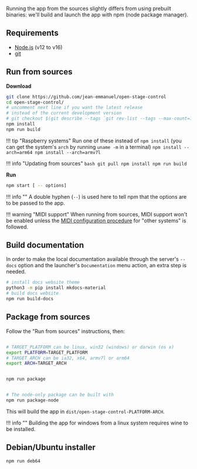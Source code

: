 Running the app from the sources slightly differs from using prebuilt binaries: we'll build and launch the app with npm (node package manager).

## Requirements

- [Node.js](https://nodejs.org/en/#download) (v12 to v16)
- [git](https://git-scm.com/downloads)


## Run from sources


**Download**

```bash
git clone https://github.com/jean-emmanuel/open-stage-control
cd open-stage-control/
# uncomment next line if you want the latest release
# instead of the current development version
# git checkout $(git describe --tags `git rev-list --tags --max-count=1`)
npm install
npm run build
```

!!! tip "Raspberry systems"
    Run one of these instead of `npm install` (you can get the system's `arch` by running `uname -m` in a terminal)
    ```
    npm install --arch=arm64
    npm install --arch=armv7l
    ```


!!! info "Updating from sources"
    ```bash
    git pull
    npm install
    npm run build
    ```

**Run**

```bash
npm start [ -- options]
```

!!! info ""
    A double hyphen (`--`) is used here to tell npm that the options are to be passed to the app.


!!! warning "MIDI support"
    When running from sources, MIDI support won't be enabled unless the [MIDI configuration procedure](../midi/midi-configuration/) for "other systems" is followed.

## Build documentation

In order to make the local documentation available through the server's `--docs` option and the launcher's `Documentation` menu action, an extra step is needed.


```bash
# install docs website theme
python3 -m pip install mkdocs-material
# build docs website
npm run build-docs
```

## Package from sources

Follow the "Run from sources" instructions, then:

```bash

# TARGET_PLATFORM can be linux, win32 (windows) or darwin (os x)
export PLATFORM=TARGET_PLATFORM
# TARGET_ARCH can be ia32, x64, armv7l or arm64
export ARCH=TARGET_ARCH


npm run package


# The node-only package can be built with
npm run package-node

```

This will build the app in `dist/open-stage-control-PLATFORM-ARCH`.

!!! info ""
    Building the app for windows from a linux system requires wine to be installed.


## Debian/Ubuntu installer

```
npm run deb64
```
